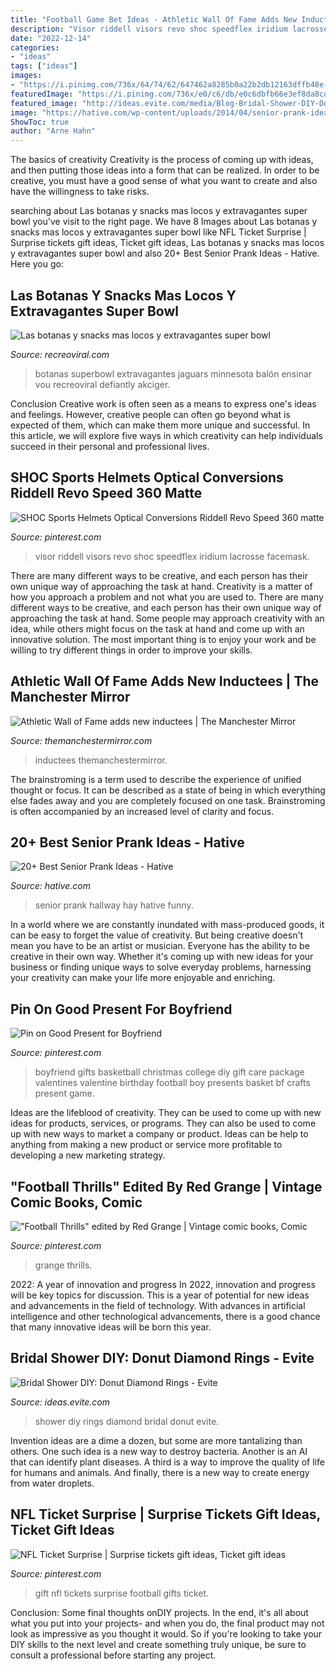 ```yaml
---
title: "Football Game Bet Ideas - Athletic Wall Of Fame Adds New Inductees"
description: "Visor riddell visors revo shoc speedflex iridium lacrosse facemask"
date: "2022-12-14"
categories:
- "ideas"
tags: ["ideas"]
images:
- "https://i.pinimg.com/736x/64/74/62/647462a8285b0a22b2db12163dffb48e--boyfriend-presents-gift-boyfriend.jpg"
featuredImage: "https://i.pinimg.com/736x/e0/c6/db/e0c6dbfb66e3ef8da8cd310ee3e1998d.jpg"
featured_image: "http://ideas.evite.com/media/Blog-Bridal-Shower-DIY-Donut-Diamond-Rings-JB-1200.jpg"
image: "https://hative.com/wp-content/uploads/2014/04/senior-prank-ideas/20-hay-in-the-hallway.jpg"
ShowToc: true
author: "Arne Hahn"
---
```



The basics of creativity
Creativity is the process of coming up with ideas, and then putting those ideas into a form that can be realized. In order to be creative, you must have a good sense of what you want to create and also have the willingness to take risks.

	

		
searching about Las botanas y snacks mas locos y extravagantes super bowl you've visit to the right page. We have 8 Images about Las botanas y snacks mas locos y extravagantes super bowl like NFL Ticket Surprise | Surprise tickets gift ideas, Ticket gift ideas, Las botanas y snacks mas locos y extravagantes super bowl and also 20+ Best Senior Prank Ideas - Hative. Here you go:
		
    
## Las Botanas Y Snacks Mas Locos Y Extravagantes Super Bowl

<img loading=lazy src="http://www.recreoviral.com/wp-content/uploads/2015/01/dulces.jpg" onerror="this.onerror=null;this.src='https://tse2.mm.bing.net/th?id=OIP.gSTOk54UZBLYhnjSzUzJTQHaGx&amp;pid=15.1';" alt="Las botanas y snacks mas locos y extravagantes super bowl">

_Source: recreoviral.com_

>botanas superbowl extravagantes jaguars minnesota balón ensinar vou recreoviral defiantly akciger. 

	

Conclusion
Creative work is often seen as a means to express one's ideas and feelings. However, creative people can often go beyond what is expected of them, which can make them more unique and successful. In this article, we will explore five ways in which creativity can help individuals succeed in their personal and professional lives.

    
## SHOC Sports Helmets Optical Conversions Riddell Revo Speed 360 Matte

<img loading=lazy src="https://s-media-cache-ak0.pinimg.com/736x/35/a2/76/35a2765ca136ddbed612d05682b8f8f7.jpg" onerror="this.onerror=null;this.src='https://tse2.mm.bing.net/th?id=OIP.UtdFL1uO1MiBfzmmhCLM_gHaHa&amp;pid=15.1';" alt="SHOC Sports Helmets Optical Conversions Riddell Revo Speed 360 matte">

_Source: pinterest.com_

>visor riddell visors revo shoc speedflex iridium lacrosse facemask. 

	

There are many different ways to be creative, and each person has their own unique way of approaching the task at hand.
Creativity is a matter of how you approach a problem and not what you are used to. There are many different ways to be creative, and each person has their own unique way of approaching the task at hand. Some people may approach creativity with an idea, while others might focus on the task at hand and come up with an innovative solution. The most important thing is to enjoy your work and be willing to try different things in order to improve your skills.

    
## Athletic Wall Of Fame Adds New Inductees | The Manchester Mirror

<img loading=lazy src="http://themanchestermirror.com/wp-content/uploads/2019/09/92.jpg" onerror="this.onerror=null;this.src='https://tse1.mm.bing.net/th?id=OIP.IkTq1jIzHvcTk5Gj9EmXVgHaE8&amp;pid=15.1';" alt="Athletic Wall of Fame adds new inductees | The Manchester Mirror">

_Source: themanchestermirror.com_

>inductees themanchestermirror. 

	

The brainstroming is a term used to describe the experience of unified thought or focus. It can be described as a state of being in which everything else fades away and you are completely focused on one task. Brainstroming is often accompanied by an increased level of clarity and focus.

    
## 20+ Best Senior Prank Ideas - Hative

<img loading=lazy src="https://hative.com/wp-content/uploads/2014/04/senior-prank-ideas/20-hay-in-the-hallway.jpg" onerror="this.onerror=null;this.src='https://tse3.mm.bing.net/th?id=OIP.oxxFHwE5axYkQ_p0GCWQYgHaFj&amp;pid=15.1';" alt="20+ Best Senior Prank Ideas - Hative">

_Source: hative.com_

>senior prank hallway hay hative funny. 

	

In a world where we are constantly inundated with mass-produced goods, it can be easy to forget the value of creativity. But being creative doesn't mean you have to be an artist or musician. Everyone has the ability to be creative in their own way. Whether it's coming up with new ideas for your business or finding unique ways to solve everyday problems, harnessing your creativity can make your life more enjoyable and enriching.

    
## Pin On Good Present For Boyfriend

<img loading=lazy src="https://i.pinimg.com/736x/64/74/62/647462a8285b0a22b2db12163dffb48e--boyfriend-presents-gift-boyfriend.jpg" onerror="this.onerror=null;this.src='https://tse1.mm.bing.net/th?id=OIP.5QlArDYAYLTy9Yiz-YfWIgHaNK&amp;pid=15.1';" alt="Pin on Good Present for Boyfriend">

_Source: pinterest.com_

>boyfriend gifts basketball christmas college diy gift care package valentines valentine birthday football boy presents basket bf crafts present game. 

	

Ideas are the lifeblood of creativity. They can be used to come up with new ideas for products, services, or programs. They can also be used to come up with new ways to market a company or product. Ideas can be help to anything from making a new product or service more profitable to developing a new marketing strategy.

    
## &quot;Football Thrills&quot; Edited By Red Grange | Vintage Comic Books, Comic

<img loading=lazy src="https://i.pinimg.com/736x/f8/29/d2/f829d2033022338b120505cde2760c33--football-art-sports-art.jpg" onerror="this.onerror=null;this.src='https://tse1.mm.bing.net/th?id=OIP.qXqeJNQor_JOr55b6r5BIQDREq&amp;pid=15.1';" alt="&quot;Football Thrills&quot; edited by Red Grange | Vintage comic books, Comic">

_Source: pinterest.com_

>grange thrills. 

	

2022: A year of innovation and progress
In 2022, innovation and progress will be key topics for discussion. This is a year of potential for new ideas and advancements in the field of technology. With advances in artificial intelligence and other technological advancements, there is a good chance that many innovative ideas will be born this year.

    
## Bridal Shower DIY: Donut Diamond Rings - Evite

<img loading=lazy src="http://ideas.evite.com/media/Blog-Bridal-Shower-DIY-Donut-Diamond-Rings-JB-1200.jpg" onerror="this.onerror=null;this.src='https://tse4.mm.bing.net/th?id=OIP.ppNqmq47bTl4lvTlJzp5kQHaLK&amp;pid=15.1';" alt="Bridal Shower DIY: Donut Diamond Rings - Evite">

_Source: ideas.evite.com_

>shower diy rings diamond bridal donut evite. 

	

Invention ideas are a dime a dozen, but some are more tantalizing than others. One such idea is a new way to destroy bacteria. Another is an AI that can identify plant diseases. A third is a way to improve the quality of life for humans and animals. And finally, there is a new way to create energy from water droplets.

    
## NFL Ticket Surprise | Surprise Tickets Gift Ideas, Ticket Gift Ideas

<img loading=lazy src="https://i.pinimg.com/736x/e0/c6/db/e0c6dbfb66e3ef8da8cd310ee3e1998d.jpg" onerror="this.onerror=null;this.src='https://tse4.mm.bing.net/th?id=OIP.Uxg6eNwVxPAlbEALQwy1eAHaHI&amp;pid=15.1';" alt="NFL Ticket Surprise | Surprise tickets gift ideas, Ticket gift ideas">

_Source: pinterest.com_

>gift nfl tickets surprise football gifts ticket. 

	

Conclusion: Some final thoughts onDIY projects.
In the end, it's all about what you put into your projects- and when you do, the final product may not look as impressive as you thought it would. So if you're looking to take your DIY skills to the next level and create something truly unique, be sure to consult a professional before starting any project.

